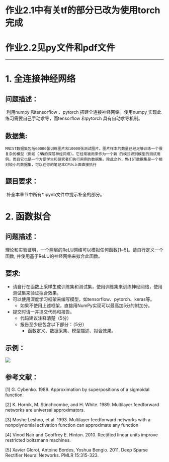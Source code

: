 # 作业2.1中有关tf的部分已改为使用torch完成
# 作业2.2见py文件和pdf文件
-------------------------------

# 1. 全连接神经网络

## 问题描述：

​	利用numpy 和tensorflow 、pytorch 搭建全连接神经网络。使用numpy 实现此练习需要自己手动求导，而tensorflow 和pytorch 具有自动求导机制。





## 数据集:

 	MNIST数据集包括60000张训练图片和10000张测试图片。图片样本的数量已经足够训练一个很复杂的模型（例如 CNN的深层神经网络）。它经常被用来作为一个新 的模式识别模型的测试用例。而且它也是一个方便学生和研究者们执行用例的数据集。除此之外，MNIST数据集是一个相对较小的数据集，可以在你的笔记本CPUs上面直接执行





## 题目要求：

​	补全本章节中所有*.ipynb文件中提示补全的部分。





# 2. 函数拟合

## 问题描述：

​	理论和实验证明，一个两层的ReLU网络可以模拟任何函数[1~5]。请自行定义一个函数, 并使用基于ReLU的神经网络来拟合此函数。




## 要求: 

 	

- 请自行在函数上采样生成训练集和测试集，使用训练集来训练神经网络，使用测试集来验证拟合效果。
- 可以使用深度学习框架来编写模型，如tensorflow、pytorch、keras等。
  - 如果不使用上述框架，直接用NumPy实现可以最高加5分的附加分。
- 提交时请一并提交代码和报告。
  - 代码建议注释清楚（5分）
  - 报告至少应包含以下部分：（5分）
    - 函数定义、数据采集、模型描述、拟合效果。


## 示例： 

![](fitting.jpg)

## 参考文献： 

[1] G. Cybenko. 1989. Approximation by superpositions of a sigmoidal function.

[2] K. Hornik, M. Stinchcombe, and H. White. 1989. Multilayer feedforward networks are universal approximators.

[3] Moshe Leshno, et al. 1993. Multilayer feedforward networks with a nonpolynomial activation function can approximate any function

[4] Vinod Nair and Geoffrey E. Hinton. 2010. Rectified linear units improve restricted boltzmann machines.

[5] Xavier Glorot, Antoine Bordes, Yoshua Bengio. 2011. Deep Sparse Rectifier Neural Networks. PMLR 15:315-323.

